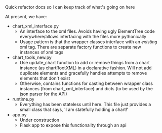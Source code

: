 Quick refactor docs so I can keep track of what's going on here

At present, we have:
- chart_xml_interface.py
    - An interface to the xml files. Avoids having ugly ElementTree code everywhere/allows interfacing with the files more pythonically
    - Usage pattern is that the wrapper classes interface with an *existing* xml tag. There are separate factory functions to create new instances of xml tags
- chart_tools_new.py
    - Use update_chart function to add or remove things from a chart instance (as chartRootXML) in a declarative fashion. Will not add duplicate elements and gracefully handles attempts to remove elements that don't exist
    - Otherwise, contains functions for casting between wrapper class instances (from chart_xml_interface) and dicts (to be used by the json parser for the API) 
- runtime.py
    - Everything has been stateless until here. This file just provides a small class that says, 'I am statefully holding a chart!'
- app.py
    - Under construction
    - Flask app to expose this functionality through an api
